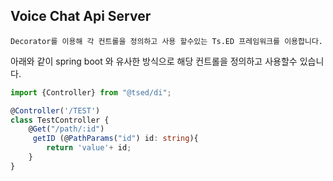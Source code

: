 ## Voice Chat Api Server

``Decorator를 이용해 각 컨트롤을 정의하고 사용 할수있는 Ts.ED 프레임워크를 이용합니다.``

아래와 같이 spring boot 와 유사한 방식으로 해당 컨트롤을 정의하고 사용할수 있습니다.

```typescript
import {Controller} from "@tsed/di";

@Controller('/TEST') 
class TestController {
    @Get("/path/:id") 
     getID (@PathParams("id") id: string){
        return 'value'+ id;
    } 
}

```

